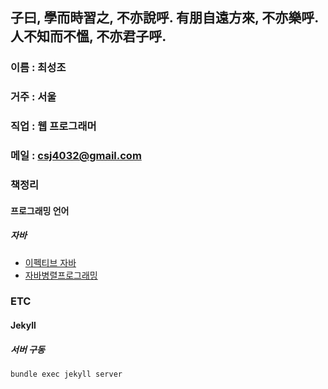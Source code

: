 ## 子曰, 學而時習之, 不亦說呼. 有朋自遠方來, 不亦樂呼. 人不知而不慍, 不亦君子呼.

### 이름 : 최성조

### 거주 : 서울

### 직업 : 웹 프로그래머

### 메일 : csj4032@gmail.com

### 책정리

#### 프로그래밍 언어

##### 자바
* [이펙티브 자바](https://github.com/csj4032/enjoy-book/blob/master/%ED%94%84%EB%A1%9C%EA%B7%B8%EB%9E%98%EB%B0%8D_%EC%96%B8%EC%96%B4/%EC%9E%90%EB%B0%94/%EC%9D%B4%ED%8E%99%ED%8B%B0%EB%B8%8C%EC%9E%90%EB%B0%94.md)
* [자바병렬프로그래밍](https://github.com/csj4032/enjoy-book/blob/master/%ED%94%84%EB%A1%9C%EA%B7%B8%EB%9E%98%EB%B0%8D_%EC%96%B8%EC%96%B4/%EC%9E%90%EB%B0%94/%EC%9E%90%EB%B0%94%EB%B3%91%EB%A0%AC%ED%94%84%EB%A1%9C%EA%B7%B8%EB%9E%98%EB%B0%8D.md)

### ETC

#### Jekyll

##### 서버 구동

```bash
bundle exec jekyll server
```